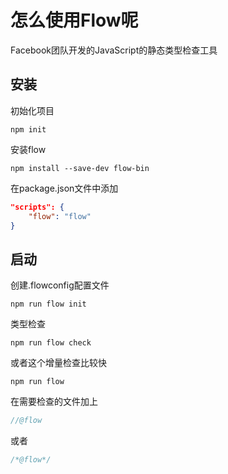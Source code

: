 # 怎么使用Flow呢

Facebook团队开发的JavaScript的静态类型检查工具

## 安装

初始化项目
```
npm init
```
安装flow
```
npm install --save-dev flow-bin 
```
在package.json文件中添加
```json
"scripts": {
    "flow": "flow"
}
```

## 启动
创建.flowconfig配置文件
```
npm run flow init
```
类型检查
```
npm run flow check
```
或者这个增量检查比较快
```
npm run flow
```
在需要检查的文件加上
```js
//@flow
```
或者
```js
/*@flow*/
```